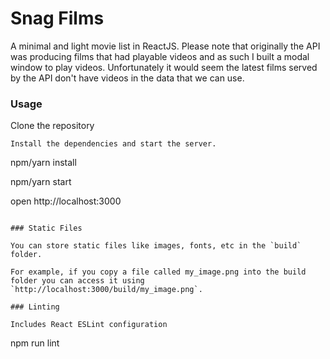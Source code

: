 Snag Films
=====================

A minimal and light movie list in ReactJS. Please note that originally the API was producing films that had playable videos and as such I built a modal window to play videos. Unfortunately it would seem the latest films served by the API don't have videos in the data that we can use. 

### Usage

Clone the repository

```
Install the dependencies and start the server.

```
npm/yarn install

npm/yarn start

open http://localhost:3000
```

### Static Files

You can store static files like images, fonts, etc in the `build` folder.

For example, if you copy a file called my_image.png into the build folder you can access it using `http://localhost:3000/build/my_image.png`.

### Linting

Includes React ESLint configuration

```
npm run lint
```
